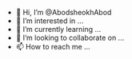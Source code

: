 - 👋 Hi, I’m @AbodsheokhAbod
- 👀 I’m interested in ...
- 🌱 I’m currently learning ...
- 💞️ I’m looking to collaborate on ...
- 📫 How to reach me ...

<!---
AbodsheokhAbod/AbodsheokhAbod is a ✨ special ✨ repository because its `README.md` (this file) appears on your GitHub profile.
You can click the Preview link to take a look at your changes.
--->
